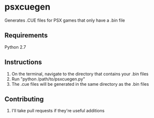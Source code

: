 # psxcuegen
Generates .CUE files for PSX games that only have a .bin file


Requirements
------------
Python 2.7


Instructions
------------
1. On the terminal, navigate to the directory that contains your .bin files
2. Run "python /path/to/psxcuegen.py"
3. The .cue files will be generated in the same directory as the .bin files


Contributing
------------
1. I'll take pull requests if they're useful additions
